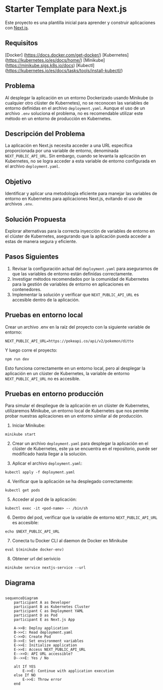 # Starter Template para Next.js

Este proyecto es una plantilla inicial para aprender y construir aplicaciones con [Next.js](https://nextjs.org/learn).

## Requisitos
[Docker] (https://docs.docker.com/get-docker/)
[Kubernetes] (https://kubernetes.io/es/docs/home/)
[Minikube] (https://minikube.sigs.k8s.io/docs)
[Kubectl] (https://kubernetes.io/es/docs/tasks/tools/install-kubectl/)

## Problema

Al desplegar la aplicación en un entorno Dockerizado usando Minikube (o cualquier otro clúster de Kubernetes), no se reconocen las variables de entorno definidas en el archivo `deployment.yaml`. Aunque el uso de un archivo `.env` soluciona el problema, no es recomendable utilizar este método en un entorno de producción en Kubernetes.

## Descripción del Problema

La aplicación en Next.js necesita acceder a una URL específica proporcionada por una variable de entorno, denominada `NEXT_PUBLIC_API_URL`. Sin embargo, cuando se levanta la aplicación en Kubernetes, no se logra acceder a esta variable de entorno configurada en el archivo `deployment.yaml`.

## Objetivo

Identificar y aplicar una metodología eficiente para manejar las variables de entorno en Kubernetes para aplicaciones Next.js, evitando el uso de archivos `.env`.

## Solución Propuesta

Explorar alternativas para la correcta inyección de variables de entorno en el clúster de Kubernetes, asegurando que la aplicación pueda acceder a estas de manera segura y eficiente.

## Pasos Siguientes

1. Revisar la configuración actual del `deployment.yaml` para asegurarnos de que las variables de entorno están definidas correctamente.
2. Investigar métodos recomendados por la comunidad de Kubernetes para la gestión de variables de entorno en aplicaciones en contenedores.
3. Implementar la solución y verificar que `NEXT_PUBLIC_API_URL` es accesible dentro de la aplicación.

## Pruebas en entorno local
Crear un archivo .env en la raíz del proyecto con la siguiente variable de entorno:

```
NEXT_PUBLIC_API_URL=https://pokeapi.co/api/v2/pokemon/ditto
```

Y luego corre el proyecto:


```
npm run dev

```

Esto funciona correctamente en un entorno local, pero al desplegar la aplicación en un clúster de Kubernetes, la variable de entorno `NEXT_PUBLIC_API_URL` no es accesible.

## Pruebas en entorno producción

Para simular el despliegue de la aplicación en un clúster de Kubernetes, utilizaremos Minikube, un entorno local de Kubernetes que nos permite probar nuestras aplicaciones en un entorno similar al de producción.

1. Iniciar Minikube:

``` 
minikube start
```

2. Crear un archivo `deployment.yaml` para desplegar la aplicación en el clúster de Kubernetes, este ya se encuentra en el repositorio, puede ser modificado hasta llegar a la solución.

3. Aplicar el archivo `deployment.yaml`:

```
kubectl apply -f deployment.yaml
```

4. Verificar que la aplicación se ha desplegado correctamente:

```
kubectl get pods
```

5. Acceder al pod de la aplicación:

```
kubectl exec -it <pod-name> -- /bin/sh
```

6. Dentro del pod, verificar que la variable de entorno `NEXT_PUBLIC_API_URL` es accesible:

```
echo $NEXT_PUBLIC_API_URL
```

7. Conecta tu Docker CLI al daemon de Docker en Minikube
    
```
eval $(minikube docker-env)
```
8. Obtener url del serivicio

```
minikube service nextjs-service --url
```

## Diagrama 

```mermaid

sequenceDiagram
    participant A as Developer
    participant B as Kubernetes Cluster
    participant C as Deployment YAML
    participant D as Pod
    participant E as Next.js App

    A->>B: Deploy application
    B->>C: Read deployment.yaml
    C->>D: Create Pod
    D->>E: Set environment variables
    E->>E: Initialize application
    E->>E: Access NEXT_PUBLIC_API_URL
    E-->>D: API URL accessible?
    D-->>E: Yes / No

    alt If YES
        E->>E: Continue with application execution
    else If NO
        E->>E: Throw error
    end

```